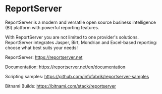 # ReportServer

ReportServer is a modern and versatile open source business intelligence (BI) platform with powerful reporting features.

With ReportServer you are not limited to one provider's solutions. ReportServer integrates Jasper, Birt, Mondrian and Excel-based reporting: choose what best suits your needs!

ReportServer: https://reportserver.net

Documentation: https://reportserver.net/en/documentation

Scripting samples: https://github.com/infofabrik/reportserver-samples

Bitnami Builds: https://bitnami.com/stack/reportserver
